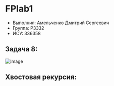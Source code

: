 # FPlab1
- Выполнил: Амельченко Дмитрий Сергеевич
- Группа: P3332
- ИСУ: 336358
## Задача 8:
![image](https://github.com/user-attachments/assets/cf23b0c0-d27a-4e00-987b-4cadec38df18)

## Хвостовая рекурсия:
```

```
